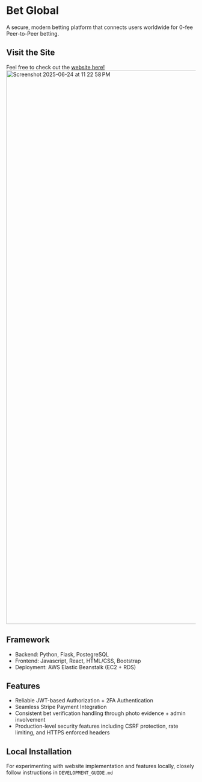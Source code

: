 # Bet Global

A secure, modern betting platform that connects users worldwide for 0-fee Peer-to-Peer betting. 

## Visit the Site
Feel free to check out the [website here!](https://betgloballive.com/landing)
<img width="1468" alt="Screenshot 2025-06-24 at 11 22 58 PM" src="https://github.com/user-attachments/assets/640e0de3-69bc-405c-8811-3055b618671e" />

## Framework
* Backend: Python, Flask, PostegreSQL
* Frontend: Javascript, React, HTML/CSS, Bootstrap
* Deployment: AWS Elastic Beanstalk (EC2 + RDS)

## Features
* Reliable JWT-based Authorization + 2FA Authentication
* Seamless Stripe Payment Integration
* Consistent bet verification handling through photo evidence + admin involvement
* Production-level security features including CSRF protection, rate limiting, and HTTPS enforced headers


## Local Installation

For experimenting with website implementation and features locally, closely follow instructions in `DEVELOPMENT_GUIDE.md`
